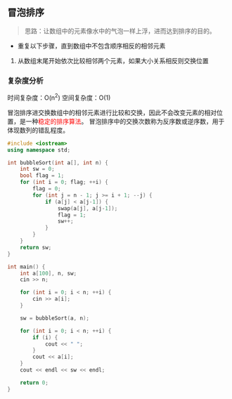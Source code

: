 ## 冒泡排序
> 思路：让数组中的元素像水中的气泡一样上浮，进而达到排序的目的。

- 重复以下步骤，直到数组中不包含顺序相反的相邻元素
1. 从数组末尾开始依次比较相邻两个元素，如果大小关系相反则交换位置

### 复杂度分析
时间复杂度：O(n<sup>2</sup>)
空间复杂度：O(1)

冒泡排序进交换数组中的相邻元素进行比较和交换，因此不会改变元素的相对位置，是一种<font color="red">稳定的排序算法</font>。
冒泡排序中的交换次数称为反序数或逆序数，用于体现数列的错乱程度。


```cpp
#include <iostream>
using namespace std;

int bubbleSort(int a[], int n) {
	int sw = 0;
	bool flag = 1;
	for (int i = 0; flag; ++i) {
		flag = 0;
		for (int j = n - 1; j >= i + 1; --j) {
			if (a[j] < a[j-1]) {
				swap(a[j], a[j-1]);
				flag = 1;
				sw++;
			}
		}
	}
	return sw;
}

int main() {
	int a[100], n, sw;
	cin >> n;

	for (int i = 0; i < n; ++i) {
		cin >> a[i];
	}

	sw = bubbleSort(a, n);

	for (int i = 0; i < n; ++i) {
		if (i) {
			cout << " ";
		}
		cout << a[i];
	}
	cout << endl << sw << endl;

	return 0;
}
```